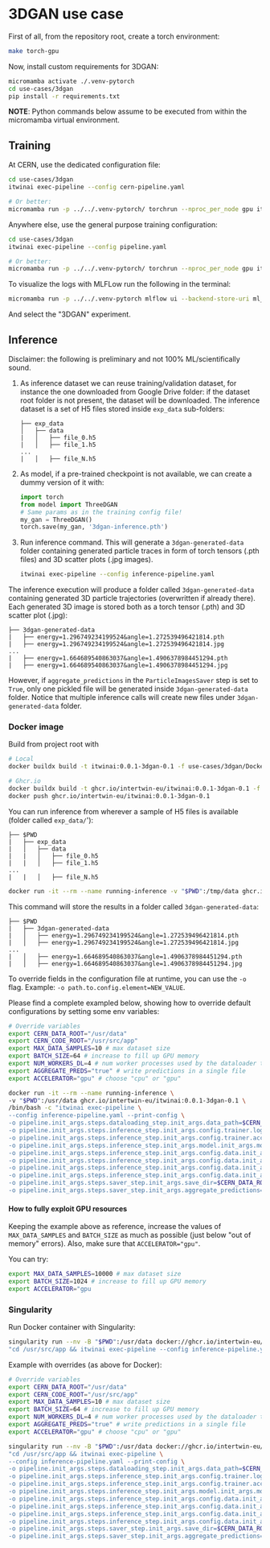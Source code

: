 # 3DGAN use case

First of all, from the repository root, create a torch environment:

```bash
make torch-gpu
```

Now, install custom requirements for 3DGAN:

```bash
micromamba activate ./.venv-pytorch
cd use-cases/3dgan
pip install -r requirements.txt
```

**NOTE**: Python commands below assume to be executed from within the
micromamba virtual environment.

## Training

At CERN, use the dedicated configuration file:

```bash
cd use-cases/3dgan
itwinai exec-pipeline --config cern-pipeline.yaml

# Or better:
micromamba run -p ../../.venv-pytorch/ torchrun --nproc_per_node gpu itwinai exec-pipeline --config cern-pipeline.yaml
```

Anywhere else, use the general purpose training configuration:

```bash
cd use-cases/3dgan
itwinai exec-pipeline --config pipeline.yaml

# Or better:
micromamba run -p ../../.venv-pytorch/ torchrun --nproc_per_node gpu itwinai exec-pipeline --config pipeline.yaml
```

To visualize the logs with MLFLow run the following in the terminal:

```bash
micromamba run -p ../../.venv-pytorch mlflow ui --backend-store-uri ml_logs/mlflow_logs
```

And select the "3DGAN" experiment.

## Inference

Disclaimer: the following is preliminary and not 100% ML/scientifically sound.

1. As inference dataset we can reuse training/validation dataset,
for instance the one downloaded from Google Drive folder: if the
dataset root folder is not present, the dataset will be downloaded.
The inference dataset is a set of H5 files stored inside `exp_data`
sub-folders:

    ```text
    ├── exp_data
    │   ├── data
    |   │   ├── file_0.h5
    |   │   ├── file_1.h5
    ...
    |   │   ├── file_N.h5
    ```

2. As model, if a pre-trained checkpoint is not available,
we can create a dummy version of it with:

    ```python
    import torch
    from model import ThreeDGAN
    # Same params as in the training config file!
    my_gan = ThreeDGAN()
    torch.save(my_gan, '3dgan-inference.pth')
    ```

3. Run inference command. This will generate a `3dgan-generated-data`
folder containing generated particle traces in form of torch tensors
(.pth files) and 3D scatter plots (.jpg images).

    ```bash
    itwinai exec-pipeline --config inference-pipeline.yaml
    ```

The inference execution will produce a folder called
`3dgan-generated-data` containing
generated 3D particle trajectories (overwritten if already
there). Each generated 3D image is stored both as a
torch tensor (.pth) and 3D scatter plot (.jpg):

```text
├── 3dgan-generated-data
|   ├── energy=1.296749234199524&angle=1.272539496421814.pth
|   ├── energy=1.296749234199524&angle=1.272539496421814.jpg
...
|   ├── energy=1.664689540863037&angle=1.4906378984451294.pth
|   ├── energy=1.664689540863037&angle=1.4906378984451294.jpg
```

However, if `aggregate_predictions` in the `ParticleImagesSaver` step is set to `True`,
only one pickled file will be generated inside `3dgan-generated-data` folder.
Notice that multiple inference calls will create new files under `3dgan-generated-data` folder.

### Docker image

Build from project root with

```bash
# Local
docker buildx build -t itwinai:0.0.1-3dgan-0.1 -f use-cases/3dgan/Dockerfile .

# Ghcr.io
docker buildx build -t ghcr.io/intertwin-eu/itwinai:0.0.1-3dgan-0.1 -f use-cases/3dgan/Dockerfile .
docker push ghcr.io/intertwin-eu/itwinai:0.0.1-3dgan-0.1
```

You can run inference from wherever a sample of H5 files is available
(folder called `exp_data/`'):

```text
├── $PWD    
|   ├── exp_data
|   │   ├── data
|   |   │   ├── file_0.h5
|   |   │   ├── file_1.h5
...
|   |   │   ├── file_N.h5
```

```bash
docker run -it --rm --name running-inference -v "$PWD":/tmp/data ghcr.io/intertwin-eu/itwinai:0.0.1-3dgan-0.1
```

This command will store the results in a folder called `3dgan-generated-data`:

```text
├── $PWD
|   ├── 3dgan-generated-data
|   │   ├── energy=1.296749234199524&angle=1.272539496421814.pth
|   │   ├── energy=1.296749234199524&angle=1.272539496421814.jpg
...
|   │   ├── energy=1.664689540863037&angle=1.4906378984451294.pth
|   │   ├── energy=1.664689540863037&angle=1.4906378984451294.jpg
```

To override fields in the configuration file at runtime, you can use the `-o`
flag. Example: `-o path.to.config.element=NEW_VALUE`.

Please find a complete exampled below, showing how to override default configurations
by setting some env variables:

```bash
# Override variables
export CERN_DATA_ROOT="/usr/data" 
export CERN_CODE_ROOT="/usr/src/app"
export MAX_DATA_SAMPLES=10 # max dataset size
export BATCH_SIZE=64 # increase to fill up GPU memory
export NUM_WORKERS_DL=4 # num worker processes used by the dataloader to pre-fetch data
export AGGREGATE_PREDS="true" # write predictions in a single file
export ACCELERATOR="gpu" # choose "cpu" or "gpu"

docker run -it --rm --name running-inference \
-v "$PWD":/usr/data ghcr.io/intertwin-eu/itwinai:0.0.1-3dgan-0.1 \
/bin/bash -c "itwinai exec-pipeline \
--config inference-pipeline.yaml --print-config \
-o pipeline.init_args.steps.dataloading_step.init_args.data_path=$CERN_DATA_ROOT/exp_data \
-o pipeline.init_args.steps.inference_step.init_args.config.trainer.logger.init_args.save_dir=$CERN_DATA_ROOT/ml_logs/mlflow_logs \
-o pipeline.init_args.steps.inference_step.init_args.config.trainer.accelerator=$ACCELERATOR \
-o pipeline.init_args.steps.inference_step.init_args.model.init_args.model_uri=$CERN_CODE_ROOT/3dgan-inference.pth \
-o pipeline.init_args.steps.inference_step.init_args.config.data.init_args.datapath=$CERN_DATA_ROOT/exp_data/*/*.h5 \
-o pipeline.init_args.steps.inference_step.init_args.config.data.init_args.max_samples=$MAX_DATA_SAMPLES \
-o pipeline.init_args.steps.inference_step.init_args.config.data.init_args.batch_size=$BATCH_SIZE \
-o pipeline.init_args.steps.inference_step.init_args.config.data.init_args.num_workers=$NUM_WORKERS_DL \
-o pipeline.init_args.steps.saver_step.init_args.save_dir=$CERN_DATA_ROOT/3dgan-generated-data \
-o pipeline.init_args.steps.saver_step.init_args.aggregate_predictions=$AGGREGATE_PREDS "
```

#### How to fully exploit GPU resources

Keeping the example above as reference, increase the values of `MAX_DATA_SAMPLES` and `BATCH_SIZE` as much as possible
(just below "out of memory" errors). Also, make sure that `ACCELERATOR="gpu"`.

You can try:

```bash
export MAX_DATA_SAMPLES=10000 # max dataset size
export BATCH_SIZE=1024 # increase to fill up GPU memory
export ACCELERATOR="gpu
```

### Singularity

Run Docker container with Singularity:

```bash
singularity run --nv -B "$PWD":/usr/data docker://ghcr.io/intertwin-eu/itwinai:0.0.1-3dgan-0.1 /bin/bash -c \
"cd /usr/src/app && itwinai exec-pipeline --config inference-pipeline.yaml"
```

Example with overrides (as above for Docker):

```bash
# Override variables
export CERN_DATA_ROOT="/usr/data" 
export CERN_CODE_ROOT="/usr/src/app"
export MAX_DATA_SAMPLES=10 # max dataset size
export BATCH_SIZE=64 # increase to fill up GPU memory
export NUM_WORKERS_DL=4 # num worker processes used by the dataloader to pre-fetch data
export AGGREGATE_PREDS="true" # write predictions in a single file
export ACCELERATOR="gpu" # choose "cpu" or "gpu"

singularity run --nv -B "$PWD":/usr/data docker://ghcr.io/intertwin-eu/itwinai:0.0.1-3dgan-0.1 /bin/bash -c \
"cd /usr/src/app && itwinai exec-pipeline \
--config inference-pipeline.yaml --print-config \
-o pipeline.init_args.steps.dataloading_step.init_args.data_path=$CERN_DATA_ROOT/exp_data \
-o pipeline.init_args.steps.inference_step.init_args.config.trainer.logger.init_args.save_dir=$CERN_DATA_ROOT/ml_logs/mlflow_logs \
-o pipeline.init_args.steps.inference_step.init_args.config.trainer.accelerator=$ACCELERATOR \
-o pipeline.init_args.steps.inference_step.init_args.model.init_args.model_uri=$CERN_CODE_ROOT/3dgan-inference.pth \
-o pipeline.init_args.steps.inference_step.init_args.config.data.init_args.datapath=$CERN_DATA_ROOT/exp_data/*/*.h5 \
-o pipeline.init_args.steps.inference_step.init_args.config.data.init_args.max_samples=$MAX_DATA_SAMPLES \
-o pipeline.init_args.steps.inference_step.init_args.config.data.init_args.batch_size=$BATCH_SIZE \
-o pipeline.init_args.steps.inference_step.init_args.config.data.init_args.num_workers=$NUM_WORKERS_DL \
-o pipeline.init_args.steps.saver_step.init_args.save_dir=$CERN_DATA_ROOT/3dgan-generated-data \
-o pipeline.init_args.steps.saver_step.init_args.aggregate_predictions=$AGGREGATE_PREDS "
```
